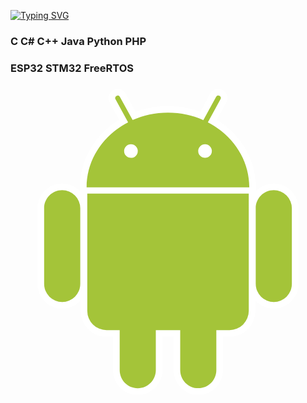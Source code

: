 <!---Пример кода-->
[![Typing SVG](https://readme-typing-svg.herokuapp.com?color=%2336BCF7&lines=Разработка+программного+обеспечения)](https://git.io/typing-svg)


### C C# C++ Java Python PHP
### ESP32 STM32 FreeRTOS

<svg viewBox="0 0 128 128">
<path fill="#fff" d="M21.012 91.125c-5.538.003-10.038-4.503-10.039-10.04l-.002-30.739c-.002-5.532 4.497-10.037 10.028-10.038 2.689-.002 5.207 1.041 7.105 2.937s2.942 4.418 2.944 7.099l-.003 30.74a9.924 9.924 0 01-2.931 7.094 9.962 9.962 0 01-7.102 2.947m-.008-48.12c-4.053-.002-7.338 3.291-7.339 7.341l.005 30.736a7.347 7.347 0 007.341 7.348 7.338 7.338 0 007.339-7.347V50.342a7.345 7.345 0 00-7.346-7.337"></path><path fill="#fff" d="M99.742 44.527l-2.698-.001-66.119.009-2.699.001-.002-2.699c-.006-11.08 6.03-21.385 15.917-27.473l-3.844-7.017c-.47-.822-.588-1.863-.314-2.815a3.732 3.732 0 011.814-2.239 3.605 3.605 0 011.759-.447c1.362 0 2.609.739 3.267 1.933l4.023 7.329a37.842 37.842 0 0113.099-2.305c4.606-.002 9.023.777 13.204 2.311l4.017-7.341a3.711 3.711 0 013.263-1.932 3.712 3.712 0 011.761.438A3.706 3.706 0 0188 4.524a3.69 3.69 0 01-.318 2.832l-3.842 7.013c9.871 6.101 15.9 16.398 15.899 27.459l.003 2.699zM80.196 15.403l5.123-9.355a1.019 1.019 0 10-1.783-.981l-5.176 9.45c-4.354-1.934-9.229-3.021-14.382-3.016-5.142-.005-10.008 1.078-14.349 3.005l-5.181-9.429a1.009 1.009 0 00-1.379-.405c-.497.266-.68.891-.403 1.379l5.125 9.348c-10.07 5.194-16.874 15.084-16.868 26.439l66.118-.008c.003-11.351-6.789-21.221-16.845-26.427M48.94 29.86a2.772 2.772 0 01.003-5.545 2.78 2.78 0 012.775 2.774 2.775 2.775 0 01-2.778 2.771m30.107-.006a2.767 2.767 0 01-2.772-2.771 2.788 2.788 0 012.773-2.778 2.79 2.79 0 012.767 2.779 2.769 2.769 0 01-2.768 2.77m-27.336 96.305c-5.533-.001-10.036-4.501-10.037-10.038l-.002-13.567-2.638.003a10.453 10.453 0 01-7.448-3.082 10.437 10.437 0 01-3.083-7.452l-.01-47.627v-2.701h2.699l65.623-.01 2.7-.002v2.699l.007 47.633c.001 5.809-4.725 10.536-10.532 10.535l-2.654.002.003 13.562c0 5.534-4.502 10.039-10.033 10.039a9.933 9.933 0 01-7.098-2.937 9.952 9.952 0 01-2.947-7.096v-13.568H61.75v13.565c-.002 5.535-4.503 10.043-10.039 10.042"></path><path fill="#fff" d="M31.205 92.022a7.82 7.82 0 007.831 7.837h5.333l.006 16.264c-.001 4.05 3.289 7.341 7.335 7.342a7.342 7.342 0 007.338-7.348l.001-16.259 9.909-.003-.001 16.263c.004 4.051 3.298 7.346 7.343 7.338 4.056.003 7.344-3.292 7.343-7.344l-.005-16.259 5.353-.001c4.319.001 7.832-3.508 7.832-7.837l-.009-47.635-65.621.012.012 47.63zm75.791-.91c-5.536.001-10.039-4.498-10.038-10.036l-.008-30.738c.002-5.537 4.498-10.041 10.031-10.041 5.54-.001 10.046 4.502 10.045 10.038l.003 30.736c.001 5.534-4.498 10.042-10.033 10.041m-.01-48.116c-4.053-.004-7.337 3.287-7.337 7.342l.003 30.737a7.336 7.336 0 007.342 7.34 7.338 7.338 0 007.338-7.343l-.008-30.736a7.335 7.335 0 00-7.338-7.34"></path><path fill="#A4C439" d="M21.004 43.005c-4.053-.002-7.338 3.291-7.339 7.341l.005 30.736a7.338 7.338 0 007.342 7.343 7.33 7.33 0 007.338-7.342V50.342a7.345 7.345 0 00-7.346-7.337m59.192-27.602l5.123-9.355a1.023 1.023 0 00-.401-1.388 1.022 1.022 0 00-1.382.407l-5.175 9.453c-4.354-1.938-9.227-3.024-14.383-3.019-5.142-.005-10.013 1.078-14.349 3.005l-5.181-9.429a1.01 1.01 0 00-1.378-.406 1.007 1.007 0 00-.404 1.38l5.125 9.349c-10.07 5.193-16.874 15.083-16.868 26.438l66.118-.008c.003-11.351-6.789-21.221-16.845-26.427M48.94 29.86a2.772 2.772 0 01.003-5.545 2.78 2.78 0 012.775 2.774 2.775 2.775 0 01-2.778 2.771m30.107-.006a2.77 2.77 0 01-2.772-2.771 2.793 2.793 0 012.773-2.778 2.79 2.79 0 012.767 2.779 2.767 2.767 0 01-2.768 2.77M31.193 44.392l.011 47.635a7.822 7.822 0 007.832 7.831l5.333.002.006 16.264c-.001 4.05 3.291 7.342 7.335 7.342 4.056 0 7.342-3.295 7.343-7.347l-.004-16.26 9.909-.003.004 16.263c0 4.047 3.293 7.346 7.338 7.338 4.056.003 7.344-3.292 7.343-7.344l-.005-16.259 5.352-.004a7.835 7.835 0 007.836-7.834l-.009-47.635-65.624.011zm83.134 5.943a7.338 7.338 0 00-7.341-7.339c-4.053-.004-7.337 3.287-7.337 7.342l.006 30.738a7.334 7.334 0 007.339 7.339 7.337 7.337 0 007.338-7.343l-.005-30.737z"></path>
</svg>
